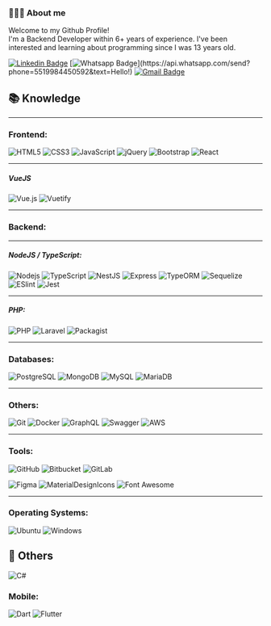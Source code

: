 ### 👨🏻‍💻 About me

<p>
Welcome to my Github Profile!
<br>
I'm a Backend Developer within 6+ years of experience. I've been interested and learning about programming since I was 13 years old.
</p>

[![Linkedin Badge](https://img.shields.io/badge/-LinkedIn-blue?style=for-the-badge&logo=Linkedin&logoColor=white&link=https://www.linkedin.com/in/deyvidholz)](https://www.linkedin.com/in/deyvidholz)
[![Whatsapp Badge](https://img.shields.io/badge/-Whatsapp-4CA143?style=for-the-badge&labelColor=4CA143&logo=whatsapp&logoColor=white&link=https://api.whatsapp.com/send?phone=5519984450592&text=Hello!)](https://api.whatsapp.com/send?phone=5519984450592&text=Hello!)
[![Gmail Badge](https://img.shields.io/badge/-Email-0078D4?style=for-the-badge&logo=gmail&logoColor=white&link=mailto:deyvidholzt@gmail.com)](mailto:deyvidholzt@gmail.com)

## 📚 Knowledge

<hr>

### Frontend:

![HTML5](https://img.shields.io/badge/-HTML5-000?style=for-the-badge&logo=html5&logoColor=E34F26)
![CSS3](https://img.shields.io/badge/-CSS3-000?style=for-the-badge&logo=css3&logoColor=1572B6)
![JavaScript](https://img.shields.io/badge/-JavaScript-000?style=for-the-badge&logo=javascript&logoColor=F7DF1E)
![jQuery](https://img.shields.io/badge/-jQuery-000?style=for-the-badge&logo=jquery&logoColor=0769AD)
![Bootstrap](https://img.shields.io/badge/-Bootstrap-000?style=for-the-badge&logo=bootstrap&logoColor=7952B3)
![React](https://img.shields.io/badge/React-000?style=for-the-badge&logo=React&logoColor=61DAFB)

<hr>

##### VueJS
![Vue.js](https://img.shields.io/badge/-Vuejs-000?style=for-the-badge&logo=vue.js&logoColor=4FC08D)
![Vuetify](https://img.shields.io/badge/-Vuetify-000?style=for-the-badge&logo=vuetify&logoColor=1867C0)

<hr>

### Backend:

<hr>

##### NodeJS / TypeScript:

![Nodejs](https://img.shields.io/badge/-Nodejs-000?style=for-the-badge&logo=Node.js&logoColor=339933)
![TypeScript](https://img.shields.io/badge/-TypeScript-000?style=for-the-badge&logo=typescript&logoColor=3178C6)
![NestJS](https://img.shields.io/badge/NestJS-000?style=for-the-badge&logo=NestJS&logoColor=E0234E)
![Express](https://img.shields.io/badge/Express-000?style=for-the-badge&logo=Express)
![TypeORM](https://img.shields.io/badge/TypeORM-000?style=for-the-badge&logo=&logoColor=52B0E7)
![Sequelize](https://img.shields.io/badge/Sequelize-000?style=for-the-badge&logo=Sequelize&logoColor=52B0E7)
![ESlint](https://img.shields.io/badge/ESlint-000?style=for-the-badge&logo=ESlint&logoColor=4B32C3)
![Jest](https://img.shields.io/badge/Jest-000?style=for-the-badge&logo=Jest&logoColor=C21325)

<hr>

##### PHP:

![PHP](https://img.shields.io/badge/-PHP-000?style=for-the-badge&logo=php&logoColor=777BB4)
![Laravel](https://img.shields.io/badge/Laravel-000?style=for-the-badge&logo=Laravel&logoColor=FF2D20)
![Packagist](https://img.shields.io/badge/Packagist-000?style=for-the-badge&logo=Packagist&logoColor=F28D1A)

<hr>

### Databases:

![PostgreSQL](https://img.shields.io/badge/-PostgreSQL-000?style=for-the-badge&logo=postgresql&logoColor=4169E1)
![MongoDB](https://img.shields.io/badge/-MongoDB-000?style=for-the-badge&logo=mongodb&logoColor=47A248)
![MySQL](https://img.shields.io/badge/-MySQL-000?style=for-the-badge&logo=mysql&logoColor=4479A1)
![MariaDB](https://img.shields.io/badge/MariaDB-000?style=for-the-badge&logo=MariaDB&logoColor=FCC624)

<hr>

### Others:

![Git](https://img.shields.io/badge/-Git-000?style=for-the-badge&logo=git&logoColor=F05032)
![Docker](https://img.shields.io/badge/-Docker-000?style=for-the-badge&logo=docker&logoColor=2496ED)
![GraphQL](https://img.shields.io/badge/-GraphQL-000?style=for-the-badge&logo=graphql&logoColor=E10098)
![Swagger](https://img.shields.io/badge/Swagger-000?style=for-the-badge&logo=Swagger&logoColor=85EA2D)
![AWS](https://img.shields.io/badge/Amazon%20AWS-000?style=for-the-badge&logo=amazon-aws&logoColor=FF9900)

<hr>

### Tools:

![GitHub](https://img.shields.io/badge/-GitHub-000?style=for-the-badge&logo=github)
![Bitbucket](https://img.shields.io/badge/-Bitbucket-000?style=for-the-badge&logo=bitbucket&logoColor=0052CC)
![GitLab](https://img.shields.io/badge/-GitLab-000?style=for-the-badge&logo=gitlab)

![Figma](https://img.shields.io/badge/-Figma-000?style=for-the-badge&logo=figma&logoColor=F24E1E)
![MaterialDesignIcons](https://img.shields.io/badge/-Material%20Design%20Icons-000?style=for-the-badge&logo=material-design-icons&logoColor=2196F3)
![Font Awesome](https://img.shields.io/badge/-Font%20Awesome-000?style=for-the-badge&logo=font-awesome&logoColor=339AF0)

<hr>

### Operating Systems:
![Ubuntu](https://img.shields.io/badge/Ubuntu-000?style=for-the-badge&logo=Ubuntu&logoColor=E95420)
![Windows](https://img.shields.io/badge/Windows-000?style=for-the-badge&logo=Windows&logoColor=00a1f1)


## 📖 Others

![C#](https://img.shields.io/badge/C%23-000?style=for-the-badge&logo=CSharp&logoColor=3776AB)


### Mobile:

![Dart](https://img.shields.io/badge/-Dart-000?style=for-the-badge&logo=Dart&logoColor=0175C2)
![Flutter](https://img.shields.io/badge/-Flutter-000?style=for-the-badge&logo=Flutter&logoColor=02569B)

<!-- ![Circle](https://img.shields.io/badge/CI%20CD-000?style=for-the-badge&logo=Circle&logoColor=02569B) -->
<!-- ![Firebase](https://img.shields.io/badge/Firebase-000?style=for-the-badge&logo=Firebase&logoColor=FFCA28) -->
